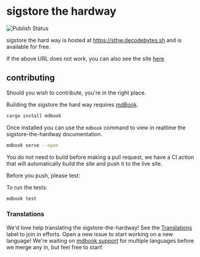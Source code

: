 # sigstore the hardway

![Publish Status](https://github.com/lukehinds/sigstore-the-hard-way/workflows/publish/badge.svg)

sigstore the hard way is hosted at <https://sthw.decodebytes.sh> and is available for free.

If the above URL does not work, you can also see the site [here](https://lukehinds.github.io/sigstore-the-hard-way/)

## contributing

Should you wish to contribute, you're in the right place.

Building the sigstore the hard way requires [mdBook].

[mdBook]: https://github.com/rust-lang-nursery/mdBook

```bash
cargo install mdbook
```

Once installed you can use the `mdbook` command to view in realtime the sigstore-the-hardway documentation.

```bash
mdbook serve --open
```

You do not need to build before making a pull request, we have a CI action that will automatically
build the site and push it to the live site.

Before you push, please test:

To run the tests:

```bash
mdbook test
```

### Translations

We'd love help translating the sigstore-the-hardway! See the [Translations] label to join in
efforts. Open a new issue to start working on a new language! We're waiting on [mdbook support] for multiple languages
before we merge any in, but feel free to start!

[Translations]: https://github.com/rust-lang/book/issues?q=is%3Aopen+is%3Aissue+label%3ATranslations
[mdbook support]: https://github.com/rust-lang-nursery/mdBook/issues/5
